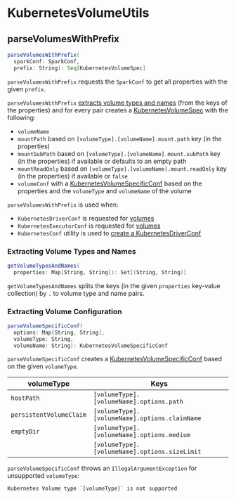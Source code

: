 # KubernetesVolumeUtils

## <span id="parseVolumesWithPrefix"> parseVolumesWithPrefix

```scala
parseVolumesWithPrefix(
  sparkConf: SparkConf,
  prefix: String): Seq[KubernetesVolumeSpec]
```

`parseVolumesWithPrefix` requests the `SparkConf` to get all properties with the given `prefix`.

`parseVolumesWithPrefix` [extracts volume types and names](#getVolumeTypesAndNames) (from the keys of the properties) and for every pair creates a [KubernetesVolumeSpec](KubernetesVolumeSpec.md) with the following:

* `volumeName`
* `mountPath` based on `[volumeType].[volumeName].mount.path` key (in the properties)
* `mountSubPath` based on `[volumeType].[volumeName].mount.subPath` key (in the properties) if available or defaults to an empty path
* `mountReadOnly` based on `[volumeType].[volumeName].mount.readOnly` key (in the properties) if available or `false`
* `volumeConf` with a [KubernetesVolumeSpecificConf](#parseVolumeSpecificConf) based on the properties and the `volumeType` and `volumeName` of the volume

`parseVolumesWithPrefix` is used when:

* `KubernetesDriverConf` is requested for [volumes](KubernetesDriverConf.md#volumes)
* `KubernetesExecutorConf` is requested for [volumes](KubernetesExecutorConf.md#volumes)
* `KubernetesConf` utility is used to [create a KubernetesDriverConf](KubernetesConf.md#createDriverConf)

### <span id="getVolumeTypesAndNames"> Extracting Volume Types and Names

```scala
getVolumeTypesAndNames(
  properties: Map[String, String]): Set[(String, String)]
```

`getVolumeTypesAndNames` splits the keys (in the given `properties` key-value collection) by `.` to volume type and name pairs.

### <span id="parseVolumeSpecificConf"> Extracting Volume Configuration

```scala
parseVolumeSpecificConf(
  options: Map[String, String],
  volumeType: String,
  volumeName: String): KubernetesVolumeSpecificConf
```

`parseVolumeSpecificConf` creates a [KubernetesVolumeSpecificConf](KubernetesVolumeSpec.md#KubernetesVolumeSpecificConf) based on the given `volumeType`.

volumeType  | Keys
------------|---------
 `hostPath` | `[volumeType].[volumeName].options.path`
 `persistentVolumeClaim` | `[volumeType].[volumeName].options.claimName`
 `emptyDir` | `[volumeType].[volumeName].options.medium`
 &nbsp;     | `[volumeType].[volumeName].options.sizeLimit`

`parseVolumeSpecificConf` throws an `IllegalArgumentException` for unsupported `volumeType`:

```text
Kubernetes Volume type `[volumeType]` is not supported
```
